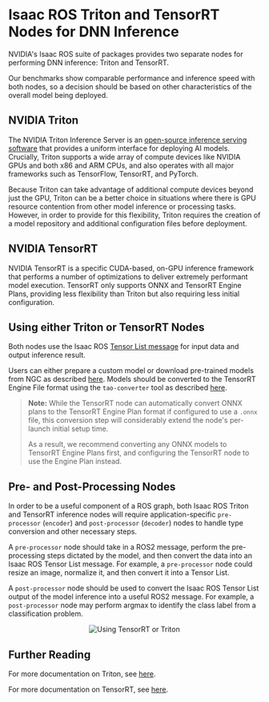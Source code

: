 # Isaac ROS Triton and TensorRT Nodes for DNN Inference

NVIDIA's Isaac ROS suite of packages provides two separate nodes for performing DNN inference: Triton and TensorRT. 

Our benchmarks show comparable performance and inference speed with both nodes, so a decision should be based on other characteristics of the overall model being deployed.

## NVIDIA Triton
The NVIDIA Triton Inference Server is an [open-source inference serving software](https://developer.nvidia.com/nvidia-triton-inference-server) that provides a uniform interface for deploying AI models. Crucially, Triton supports a wide array of compute devices like NVIDIA GPUs and both x86 and ARM CPUs, and also operates with all major frameworks such as TensorFlow, TensorRT, and PyTorch. 

Because Triton can take advantage of additional compute devices beyond just the GPU, Triton can be a better choice in situations where there is GPU resource contention from other model inference or processing tasks. However, in order to provide for this flexibility, Triton requires the creation of a model repository and additional configuration files before deployment.

## NVIDIA TensorRT
NVIDIA TensorRT is a specific CUDA-based, on-GPU inference framework that performs a number of optimizations to deliver extremely performant model execution. TensorRT only supports ONNX and TensorRT Engine Plans, providing less flexibility than Triton but also requiring less initial configuration. 

## Using either Triton or TensorRT Nodes
Both nodes use the Isaac ROS [Tensor List message](https://github.com/NVIDIA-ISAAC-ROS/isaac_ros_common/blob/main/isaac_ros_tensor_list_interfaces/msg/TensorList.msg) for input data and output inference result. 

Users can either prepare a custom model or download pre-trained models from NGC as described [here](./model-preparation.md#obtaining-a-pre-trained-model-from-ngc). Models should be converted to the TensorRT Engine File format using the `tao-converter` tool as described [here](./model-preparation.md#using-tao-converter-to-decrypt-the-encrypted-tlt-model-etlt-format).

> **Note:** While the TensorRT node can automatically convert ONNX plans to the TensorRT Engine Plan format if configured to use a `.onnx` file, this conversion step will considerably extend the node's per-launch initial setup time. 
> 
> As a result, we recommend converting any ONNX models to TensorRT Engine Plans first, and configuring the TensorRT node to use the Engine Plan instead.


## Pre- and Post-Processing Nodes
In order to be a useful component of a ROS graph, both Isaac ROS Triton and TensorRT inference nodes will require application-specific `pre-processor` (`encoder`) and `post-processor` (`decoder`) nodes to handle type conversion and other necessary steps. 

A `pre-processor` node should take in a ROS2 message, perform the pre-processing steps dictated by the model, and then convert the data into an Isaac ROS Tensor List message. For example, a `pre-processor` node could resize an image, normalize it, and then convert it into a Tensor List. 

A `post-processor` node should be used to convert the Isaac ROS Tensor List output of the model inference into a useful ROS2 message. For example, a `post-processor` node may perform argmax to identify the class label from a classification problem. 

<div align="center"> 

![Using TensorRT or Triton](../resources/pipeline.png "Using TensorRT or Triton") 

</div>

## Further Reading
For more documentation on Triton, see [here](https://developer.nvidia.com/nvidia-triton-inference-server). 

For more documentation on TensorRT, see [here](https://developer.nvidia.com/tensorrt). 
